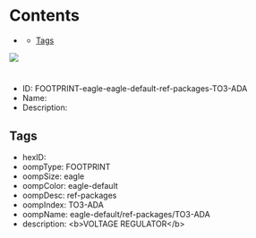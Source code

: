 



Contents
========

* [](#)
	* [Tags](#tags)
  
![][im]
# 

- ID: FOOTPRINT-eagle-eagle-default-ref-packages-TO3-ADA
- Name: 
- Description: 

## Tags

- hexID: 
- oompType: FOOTPRINT
- oompSize: eagle
- oompColor: eagle-default
- oompDesc: ref-packages
- oompIndex: TO3-ADA
- oompName: eagle-default/ref-packages/TO3-ADA
- description: &lt;b&gt;VOLTAGE REGULATOR&lt;/b&gt;



[im]: image.png
